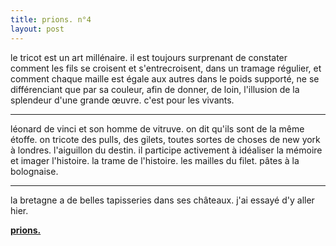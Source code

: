 ```yaml
---
title: prions. n°4
layout: post
---
```


le tricot est un art millénaire. il est toujours surprenant de constater comment les fils se croisent et s'entrecroisent, dans un tramage régulier, et comment chaque maille est égale aux autres dans le poids supporté, ne se différenciant que par sa couleur, afin de donner, de loin, l'illusion de la splendeur d'une grande œuvre. c'est pour les vivants.

---

léonard de vinci et son homme de vitruve. on dit qu'ils sont de la même étoffe. on tricote des pulls, des gilets, toutes sortes de choses de new york à londres. l'aiguillon du destin. il participe activement à idéaliser la mémoire et imager l'histoire. la trame de l'histoire. les mailles du filet. pâtes à la bolognaise.

---

la bretagne a de belles tapisseries dans ses châteaux. j'ai essayé d'y aller hier.

[**prions.**](../prions.html)
